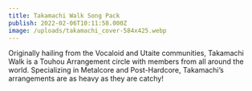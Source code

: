 ```yaml
---
title: Takamachi Walk Song Pack
publish: 2022-02-06T10:11:58.000Z
image: /uploads/takamachi_cover-584x425.webp
---
```


Originally hailing from the Vocaloid and Utaite communities, Takamachi Walk is a Touhou Arrangement circle with members from all around the world. Specializing in Metalcore and Post-Hardcore, Takamachi’s arrangements are as heavy as they are catchy!
